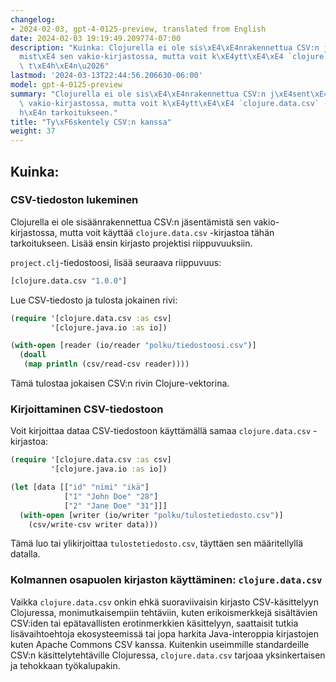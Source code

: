```yaml
---
changelog:
- 2024-02-03, gpt-4-0125-preview, translated from English
date: 2024-02-03 19:19:49.209774-07:00
description: "Kuinka: Clojurella ei ole sis\xE4\xE4nrakennettua CSV:n j\xE4sent\xE4\
  mist\xE4 sen vakio-kirjastossa, mutta voit k\xE4ytt\xE4\xE4 `clojure.data.csv` -kirjastoa\
  \ t\xE4h\xE4n\u2026"
lastmod: '2024-03-13T22:44:56.206630-06:00'
model: gpt-4-0125-preview
summary: "Clojurella ei ole sis\xE4\xE4nrakennettua CSV:n j\xE4sent\xE4mist\xE4 sen\
  \ vakio-kirjastossa, mutta voit k\xE4ytt\xE4\xE4 `clojure.data.csv` -kirjastoa t\xE4\
  h\xE4n tarkoitukseen."
title: "Ty\xF6skentely CSV:n kanssa"
weight: 37
---
```


## Kuinka:


### CSV-tiedoston lukeminen
Clojurella ei ole sisäänrakennettua CSV:n jäsentämistä sen vakio-kirjastossa, mutta voit käyttää `clojure.data.csv` -kirjastoa tähän tarkoitukseen. Lisää ensin kirjasto projektisi riippuvuuksiin.

`project.clj`-tiedostoosi, lisää seuraava riippuvuus:
```clojure
[clojure.data.csv "1.0.0"]
```
Lue CSV-tiedosto ja tulosta jokainen rivi:
```clojure
(require '[clojure.data.csv :as csv]
         '[clojure.java.io :as io])

(with-open [reader (io/reader "polku/tiedostoosi.csv")]
  (doall
   (map println (csv/read-csv reader))))
```
Tämä tulostaa jokaisen CSV:n rivin Clojure-vektorina.

### Kirjoittaminen CSV-tiedostoon
Voit kirjoittaa dataa CSV-tiedostoon käyttämällä samaa `clojure.data.csv` -kirjastoa:
```clojure
(require '[clojure.data.csv :as csv]
         '[clojure.java.io :as io])

(let [data [["id" "nimi" "ikä"]
            ["1" "John Doe" "28"]
            ["2" "Jane Doe" "31"]]]
  (with-open [writer (io/writer "polku/tulostetiedosto.csv")]
    (csv/write-csv writer data)))
```
Tämä luo tai ylikirjoittaa `tulostetiedosto.csv`, täyttäen sen määritellyllä datalla.

### Kolmannen osapuolen kirjaston käyttäminen: `clojure.data.csv`
Vaikka `clojure.data.csv` onkin ehkä suoraviivaisin kirjasto CSV-käsittelyyn Clojuressa, monimutkaisempiin tehtäviin, kuten erikoismerkkejä sisältävien CSV:iden tai epätavallisten erotinmerkkien käsittelyyn, saattaisit tutkia lisävaihtoehtoja ekosysteemissä tai jopa harkita Java-interoppia kirjastojen kuten Apache Commons CSV kanssa. Kuitenkin useimmille standardeille CSV:n käsittelytehtäville Clojuressa, `clojure.data.csv` tarjoaa yksinkertaisen ja tehokkaan työkalupakin.
